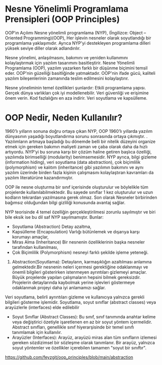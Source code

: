 # Nesne Yönelimli Programlama Prensipleri (OOP Principles)

OOP’ın Açılımı Nesne yönelimli programlama (NYP), (İngilizce: Object – Oriented Programming)(OOP), Her işlevin nesneler olarak soyutlandığı bir programlama yaklaşımıdır. Ayrıca NYP’yi destekleyen programlama dilleri yüksek seviye diller olarak adlandırılır.

Nesne yönelimi, anlaşılmasını, bakımını ve yeniden kullanımını kolaylaştırmak için yazılım tasarımını basitleştirir. Nesne Yönelimli Programlama (OOP), yazılım yazarken farklı bir düşünme biçimini temsil eder. OOP'nin güzelliği basitliğinde yatmaktadır. OOP'nin ifade gücü, kaliteli yazılım bileşenlerinin zamanında teslim edilmesini kolaylaştırır.

Nesne yöneliminin temel özellikleri şunlardır:
Etkili programlama yapısı.
Gerçek dünya varlıkları çok iyi modellenebilir.
Veri güvenliği ve erişimine önem verin.
Kod fazlalığını en aza indirir.
Veri soyutlama ve kapsülleme.

# OOP Nedir, Neden Kullanılır?
1960’lı yılların sonuna doğru ortaya çıkan NYP, OOP 1960’lı yıllarda yazılım dünyasının yaşadığı boyutlandırma sorunu sonrasında ortaya çıkmıştır. . Yazılımların artmaya başladığı bu dönemde belli bir nitelik düzeyini organize etmek için gereken bakımın maliyeti zaman ve çaba olarak daha da hızlı artıyordu. NYP’yi bu soruna karşı bir çözüm haline getiren başlıca özelliği, yazılımda birimselliği (modularity) benimsemesidir. NYP ayrıca, bilgi gizleme (information hiding), veri soyutlama (data abstraction), çok biçimlilik (polymorphism) ve kalıtım (inheritance) gibi yazılımın bakımını ve aynı yazılım üzerinde birden fazla kişinin çalışmasını kolaylaştıran kavramları da yazılım literatürüne kazandırmıştır.

OOP ile nesne oluşturma bir sınıf içerisinde oluşturulur ve böylelikle tüm projelerde kullanılabilmektedir. Bu sayede sınıflar 1 kez oluşturulur ve uzun kodların tekrardan yazılmasına gerek olmaz. Son olarak Nesneler birbirinden bağımsız olduğundan bilgi gizliliği konusunda avantaj sağlar.

NYP teorisinde 4 temel özelliğin gerçekleştirilmesi zorunlu sayılmıştır ve biri bile eksik ise bu dil saf NYP sayılmamıştır. Bunlar: 
- Soyutlama (Abstraction) Detay azaltma,
- Kapsülleme (Encapsulation) Varlığı bütünlemek ve dışarıya karşı korumayı amaçlar,
- Miras Alma (Inheritance) Bir nesnenin özelliklerinin başka nesneler tarafından kullanılması,
- Çok Biçimlilik (Polymorphism) nesneyi farklı şekilde işleme yeteneği.

1) Abstraction(Soyutlama):
Detayların, karmaşıklığın azaltılması anlamına gelmektedir.Bir nesnenin neleri içermesi gerektiğine odaklanmayı ve önemli bilgileri gösterirken istenmeyen ayrıntıları gizlemeyi amaçlar. 
Büyük projelerde yapılan çalışmaların hepsini bilmek gereksizdir.
Projelerin detaylarında kaybolmak yerine işlevleri göstermeye odaklanmak projeyi daha iyi anlamamızı sağlar.

Veri soyutlama, belirli ayrıntıları gizleme ve kullanıcıya yalnızca gerekli bilgileri gösterme işlemidir. Soyutlama, soyut sınıflar (abstract classes) veya arayüzlerle (interfaces) elde edilebilir

- Soyut Sınıflar (Abstract Classes): Bu sınıf, sınıf tanımında anahtar kelime veya değiştirici özetiyle işaretlenen en az bir soyut yöntem içermelidir. Abstract sınıfları, genellikle sınıf hiyerarşisinde bir temel sınıfı tanımlamak için kullanılır.
- Arayüzler (Interfaces): Arayüz, arayüzü miras alan tüm sınıfların izlemesi gereken sözdizimsel bir sözleşme olarak tanımlanır. Bir arayüz, yalnızca soyut yöntemler ve özellikler içerebilen tamamen "soyut bir sınıftır".

https://github.com/feyzgit/oop_principles/blob/main/abstraction


